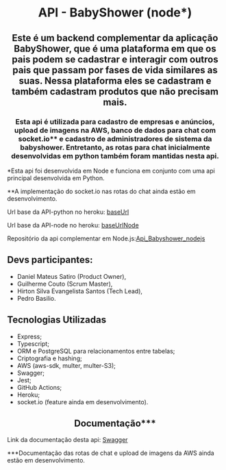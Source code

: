 <h1 align="center">API - BabyShower (node*)</h1>

<h2 align="center">Este é um backend complementar da aplicação BabyShower, que é uma plataforma em que os pais podem se cadastrar e interagir com outros pais que passam por fases de vida similares as suas. Nessa plataforma eles se cadastram e também cadastram produtos que não precisam mais.</h2>
<h3 align="center">Esta api é utilizada para cadastro de empresas e anúncios, upload de imagens na AWS, banco de dados para chat com socket.io** e cadastro de administradores de sistema da babyshower. Entretanto, as rotas para chat inicialmente desenvolvidas em python também foram mantidas nesta api.</h2>

*Esta api foi desenvolvida em Node e funciona em conjunto com uma api principal desenvolvida em Python.

**A implementação do socket.io nas rotas do chat ainda estão em desenvolvimento.

Url base da API-python no heroku: [baseUrl](https://share-babyshower.herokuapp.com/api)

Url base da API-node no heroku: [baseUrlNode](https://babyshower-api-node.herokuapp.com/)

Repositório da api complementar em Node.js:[Api_Babyshower_nodejs](https://github.com/danielmsatiro/Api_Babyshower_nodejs)

## Devs participantes:
- Daniel Mateus Satiro (Product Owner),
- Guilherme Couto (Scrum Master),
- Hirton Silva Evangelista Santos (Tech Lead),
- Pedro Basilio.

## Tecnologias Utilizadas
- Express;
- Typescript;
- ORM e PostgreSQL para relacionamentos entre tabelas;
- Criptografia e hashing;
- AWS (aws-sdk, multer, multer-S3);
- Swagger;
- Jest;
- GitHub Actions;
- Heroku;
- socket.io (feature ainda em desenvolvimento).

<h2 align="center">Documentação***</h2>

Link da documentação desta api: [Swagger](https://babyshower-api-node.herokuapp.com/api-documentation)

***Documentação das rotas de chat e upload de imagens da AWS ainda estão em desenvolvimento.
